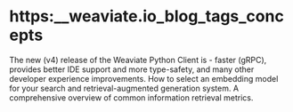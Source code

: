 # https:\_\_weaviate.io_blog_tags_concepts

The new (v4) release of the Weaviate Python Client is - faster (gRPC), provides better IDE support and more type-safety, and many other developer experience improvements. How to select an embedding model for your search and retrieval-augmented generation system. A comprehensive overview of common information retrieval metrics.
